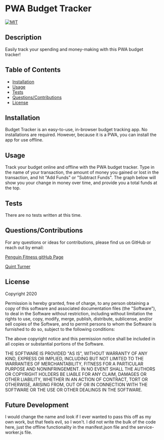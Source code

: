 # PWA Budget Tracker
[![MIT](https://img.shields.io/badge/License-MIT-yellow.svg)](https://opensource.org/licenses/MIT)

## Description
Easily track your spending and money-making with this PWA budget tracker!

## Table of Contents
* [Installation](#installation)
* [Usage](#usage)
* [Tests](#Tests)
* [Questions/Contributions](#Questions/Contributions)
* [License](#license)
## Installation
Budget Tracker is an easy-to-use, in-browser budget tracking app. No installations are required. However, because it is a PWA, you can install the app for use offline.
## Usage 

Track your budget online and offline with the PWA budget tracker. Type in the name of your transaction, the amount of money you gained or lost in the transaction, and hit "Add Funds" or "Subtract Funds". The graph below will show you your change in money over time, and provide you a total funds at the top.

## Tests
There are no tests written at this time.
## Questions/Contributions
For any questions or ideas for contributions, please find us on GitHub or reach out by email: 

[Penguin Fitness gitHub Page](https://github.com/pungry/penguin-fitness)

[Quint Turner](mailto:henryquintturner@gmail.com)

## License 

Copyright 2020 
        
Permission is hereby granted, free of charge, to any person obtaining a copy of this software and associated documentation files (the "Software"), to deal in the Software without restriction, including without limitation the rights to use, copy, modify, merge, publish, distribute, sublicense, and/or sell copies of the Software, and to permit persons to whom the Software is furnished to do so, subject to the following conditions:
        
The above copyright notice and this permission notice shall be included in all copies or substantial portions of the Software.
        
THE SOFTWARE IS PROVIDED "AS IS", WITHOUT WARRANTY OF ANY KIND, EXPRESS OR IMPLIED, INCLUDING BUT NOT LIMITED TO THE WARRANTIES OF MERCHANTABILITY, FITNESS FOR A PARTICULAR PURPOSE AND NONINFRINGEMENT. IN NO EVENT SHALL THE AUTHORS OR COPYRIGHT HOLDERS BE LIABLE FOR ANY CLAIM, DAMAGES OR OTHER LIABILITY, WHETHER IN AN ACTION OF CONTRACT, TORT OR OTHERWISE, ARISING FROM, OUT OF OR IN CONNECTION WITH THE SOFTWARE OR THE USE OR OTHER DEALINGS IN THE SOFTWARE.

## Future Development
I would change the name and look if I ever wanted to pass this off as my own work, but that feels evil, so I won't. I did not write the bulk of the code here, just the offline functionality in the manifest.json file and the service-worker.js file.